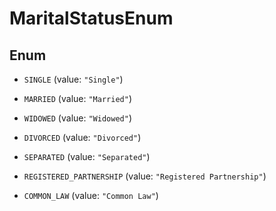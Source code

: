 

# MaritalStatusEnum

## Enum


* `SINGLE` (value: `"Single"`)

* `MARRIED` (value: `"Married"`)

* `WIDOWED` (value: `"Widowed"`)

* `DIVORCED` (value: `"Divorced"`)

* `SEPARATED` (value: `"Separated"`)

* `REGISTERED_PARTNERSHIP` (value: `"Registered Partnership"`)

* `COMMON_LAW` (value: `"Common Law"`)



